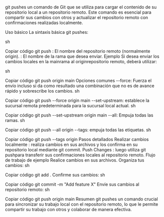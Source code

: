 git pushes un comando de Git que se utiliza para cargar el contenido de su repositorio local a un repositorio remoto. Este comando es esencial para compartir sus cambios con otros y actualizar el repositorio remoto con confirmaciones realizadas localmente.

Uso básico
La sintaxis básica git pushes:

sh

Copiar código
git push <remote> <branch>
<remote>: El nombre del repositorio remoto (normalmente origin).
<branch>: El nombre de la rama que desea enviar.
Ejemplo
Si desea enviar los cambios locales en la mainrama al originrepositorio remoto, deberá utilizar:

sh

Copiar código
git push origin main
Opciones comunes
--force: Fuerza el envío incluso si da como resultado una combinación que no es de avance rápido y sobrescribe los cambios.
sh

Copiar código
git push --force origin main
--set-upstream: establece la sucursal remota predeterminada para la sucursal local actual.
sh

Copiar código
git push --set-upstream origin main
--all: Empuja todas las ramas.
sh

Copiar código
git push --all origin
--tags: empuja todas las etiquetas.
sh

Copiar código
git push --tags origin
Pasos detallados
Realizar cambios localmente : realiza cambios en sus archivos y los confirma en su repositorio local mediante git commit.
Push Changes : luego utiliza git pushpara transferir sus confirmaciones locales al repositorio remoto.
Flujo de trabajo de ejemplo
Realice cambios en sus archivos.
Organiza tus cambios:
sh

Copiar código
git add .
Confirme sus cambios:
sh

Copiar código
git commit -m "Add feature X"
Envíe sus cambios al repositorio remoto:
sh

Copiar código
git push origin main
Resumen
git pushes un comando crucial para sincronizar su trabajo local con el repositorio remoto, lo que le permite compartir su trabajo con otros y colaborar de manera efectiva.